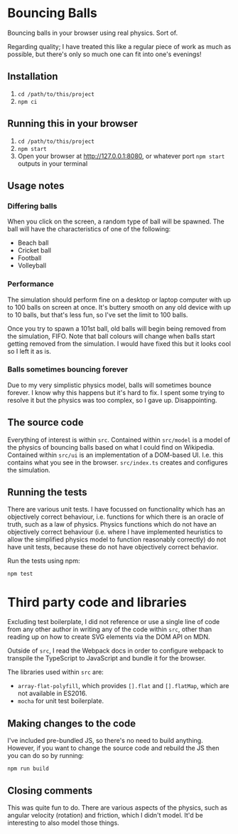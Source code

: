 # Bouncing Balls

Bouncing balls in your browser using real physics. Sort of.

Regarding quality; I have treated this like a regular piece of work as much as possible, but there's only so much one can fit into one's evenings!

## Installation

1. `cd /path/to/this/project`
2. `npm ci`

## Running this in your browser

1. `cd /path/to/this/project`
2. `npm start`
3. Open your browser at http://127.0.0.1:8080, or whatever port `npm start` outputs in your terminal

## Usage notes

### Differing balls

When you click on the screen, a random type of ball will be spawned. The ball will have the characteristics of one of the following:

* Beach ball
* Cricket ball
* Football
* Volleyball

### Performance

The simulation should perform fine on a desktop or laptop computer with up to 100 balls on screen at once. It's buttery smooth on any old device with up to 10 balls, but that's less fun, so I've set the limit to 100 balls.

Once you try to spawn a 101st ball, old balls will begin being removed from the simulation, FIFO. Note that ball colours will change when balls start getting removed from the simulation. I would have fixed this but it looks cool so I left it as is.

### Balls sometimes bouncing forever

Due to my very simplistic physics model, balls will sometimes bounce forever. I know why this happens but it's hard to fix. I spent some trying to resolve it but the physics was too complex, so I gave up. Disappointing.

## The source code

Everything of interest is within `src`. Contained within `src/model` is a model of the physics of bouncing balls based on what I could find on Wikipedia. Contained within `src/ui` is an implementation of a DOM-based UI. I.e. this contains what you see in the browser. `src/index.ts` creates and configures the simulation.

## Running the tests

There are various unit tests. I have focussed on functionality which has an objectively correct behaviour, i.e. functions for which there is an oracle of truth, such as a law of physics. Physics functions which do not have an objectively correct behaviour (i.e. where I have implemented heuristics to allow the simplified physics model to function reasonably correctly) do not have unit tests, because these do not have objectively correct behavior.

Run the tests using npm:

```
npm test
```

# Third party code and libraries

Excluding test boilerplate, I did not reference or use a single line of code from any other author in writing any of the code within `src`, other than reading up on how to create SVG elements via the DOM API on MDN.

Outside of `src`, I read the Webpack docs in order to configure webpack to transpile the TypeScript to JavaScript and bundle it for the browser.

The libraries used within `src` are:
* `array-flat-polyfill`, which provides `[].flat` and `[].flatMap`, which are not available in ES2016.
* `mocha` for unit test boilerplate.

## Making changes to the code

I've included pre-bundled JS, so there's no need to build anything. However, if you want to change the source code and rebuild the JS then you can do so by running:

```
npm run build
```

## Closing comments

This was quite fun to do. There are various aspects of the physics, such as angular velocity (rotation) and friction, which I didn't model. It'd be interesting to also model those things.

